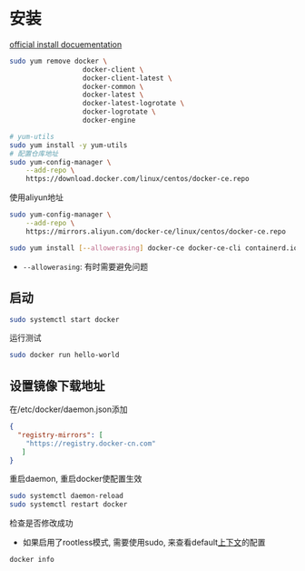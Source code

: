 # 安装

[official install docuementation](https://docs.docker.com/engine/install/)

```bash
sudo yum remove docker \
                  docker-client \
                  docker-client-latest \
                  docker-common \
                  docker-latest \
                  docker-latest-logrotate \
                  docker-logrotate \
                  docker-engine
```

```bash
# yum-utils
sudo yum install -y yum-utils
# 配置仓库地址
sudo yum-config-manager \
    --add-repo \
    https://download.docker.com/linux/centos/docker-ce.repo
```

使用aliyun地址
```bash
sudo yum-config-manager \
    --add-repo \
    https://mirrors.aliyun.com/docker-ce/linux/centos/docker-ce.repo
```

```bash
sudo yum install [--allowerasing] docker-ce docker-ce-cli containerd.io docker-compose-plugin
```

- `--allowerasing`: 有时需要避免问题

## 启动

```bash
sudo systemctl start docker
```

运行测试

```bash
sudo docker run hello-world
```

## 设置镜像下载地址

在/etc/docker/daemon.json添加

```json
{
  "registry-mirrors": [
    "https://registry.docker-cn.com"
   ]
}
```

重启daemon, 重启docker使配置生效

```bash
sudo systemctl daemon-reload
sudo systemctl restart docker
```
检查是否修改成功

- 如果启用了rootless模式, 需要使用sudo, 来查看default[上下文](Docker_Terms.md#docker-context)的配置

```bash
docker info
```
